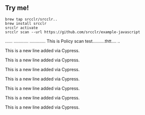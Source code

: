 ## Try me!

```****** Policy Scan ******* ****** Policy Scan ******* 
brew tap srcclr/srcclr..
brew install srcclr
srcclr activate
srcclr scan --url https://github.com/srcclr/example-javascript
```
......
............
.............
This is Policy scan test..........thtt....
..


This is a new line added via Cypress.

This is a new line added via Cypress.

This is a new line added via Cypress.

This is a new line added via Cypress.

This is a new line added via Cypress.

This is a new line added via Cypress.

This is a new line added via Cypress.